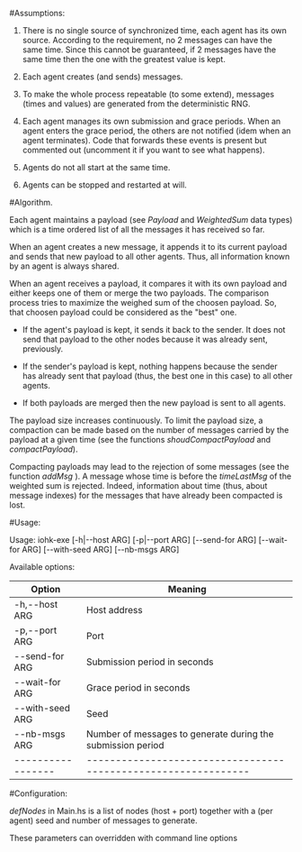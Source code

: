 #Assumptions:

1. There is no single source of synchronized time, each agent has its own source.
According to the requirement, no 2 messages can have the same time. Since this cannot be guaranteed, if 2 messages have the same time then the one with the greatest value is kept.

1. Each agent creates (and sends) messages.

1. To make the whole process repeatable (to some extend), messages (times and values) are generated from the deterministic RNG.

1. Each agent manages its own submission and grace periods. When an agent enters the grace period, the others are not notified (idem when an agent terminates). Code that forwards these events is present but commented out (uncomment it if you want to see what happens).

1. Agents do not all start at the same time.

1. Agents can be stopped and restarted at will.


#Algorithm.

Each agent maintains a payload (see *Payload* and *WeightedSum* data types) which is a time ordered list of all the messages it has received so far.

When an agent creates a new message, it appends it to its current payload and sends that new payload to all other agents. Thus, all information known by an agent is always shared.

When an agent receives a payload, it compares it with its own payload and either keeps one of them or merge the two payloads.
The comparison process tries to maximize the weighed sum of the choosen payload. So, that choosen payload could be considered as the "best" one.

* If the agent's payload is kept, it sends it back to the sender. It does not send that payload to the other nodes because it was already sent, previously.

* If the sender's payload is kept, nothing happens because the sender has already sent that payload (thus, the best one in this case) to all other agents.

* If both payloads are merged then the new payload is sent to all agents.

The payload size increases continuously. To limit the payload size, a compaction can be made based on the number of messages carried by the payload at a given time (see the functions *shoudCompactPayload* and *compactPayload*).

Compacting payloads may lead to the rejection of some messages (see the function *addMsg* ). A message whose time is before the *timeLastMsg* of the weighted sum is rejected. Indeed, information about time (thus, about message indexes) for the messages that have already been compacted is lost.


#Usage:

Usage: iohk-exe [-h|--host ARG] [-p|--port ARG] [--send-for ARG]
                [--wait-for ARG] [--with-seed ARG] [--nb-msgs ARG]

Available options:

| Option          |      Meaning                                                 |
|-----------------|--------------------------------------------------------------|
| -h,--host ARG   |  Host address                                                |
| -p,--port ARG   |  Port                                                        |
| --send-for ARG  |  Submission period in seconds                                |
| --wait-for ARG  |  Grace period in seconds                                     |
| --with-seed ARG |  Seed                                                        |
| --nb-msgs ARG   |  Number of messages to generate during the submission period |
|-----------------|--------------------------------------------------------------|


#Configuration:

*defNodes* in Main.hs is a list of nodes (host + port) together with a (per agent) seed and number of messages to generate.

These parameters can overridden with command line options


